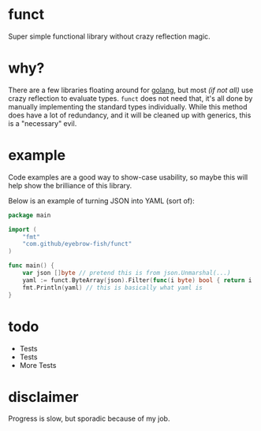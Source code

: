 # funct

Super simple functional library without crazy reflection magic.

# why?

There are a few libraries floating around for [golang](https://golang.org), but most *(if not all)* use crazy
reflection to evaluate types. `funct` does not need that, it's all done by manually implementing the standard types
individually. While this method does have a lot of redundancy, and it will be cleaned up with generics, this is a 
"necessary" evil.

# example

Code examples are a good way to show-case usability, so maybe this will help show the brilliance of this library.

Below is an example of turning JSON into YAML (sort of):

```go
package main

import (
	"fmt"
	"com.github/eyebrow-fish/funct"
)

func main() {
	var json []byte // pretend this is from json.Unmarshal(...)
	yaml := funct.ByteArray(json).Filter(func(i byte) bool { return i != '{' && i != '}' }).Join()
	fmt.Println(yaml) // this is basically what yaml is
}
```

# todo

- Tests
- Tests
- More Tests

# disclaimer

Progress is slow, but sporadic because of my job.
